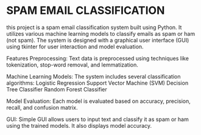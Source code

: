 
# SPAM EMAIL CLASSIFICATION
this project is a spam email classification system built using Python. It utilizes various machine learning models to classify emails as spam or ham (not spam). The system is designed with a graphical user interface (GUI) using tkinter for user interaction and model evaluation.

Features
Preprocessing: Text data is preprocessed using techniques like tokenization, stop-word removal, and lemmatization.

Machine Learning Models: The system includes several classification algorithms:
Logistic Regression
Support Vector Machine (SVM)
Decision Tree Classifier
Random Forest Classifier


Model Evaluation: Each model is evaluated based on accuracy, precision, recall, and confusion matrix.


GUI:  Simple GUI allows users to input text and classify it as spam or ham using the trained models. It also displays model accuracy.
